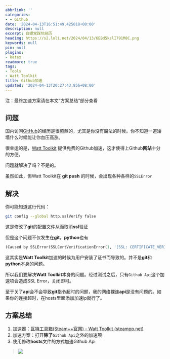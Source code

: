 ```yaml
---
abbrlink: ''
categories:
- - Github
date: '2024-04-13T16:51:49.425818+08:00'
description: null
excerpt: 白嫖党踩坑经历
headimg: https://s2.loli.net/2024/04/13/6EBd5kslI791M8C.png
keywords: null
pin: null
plugins:
- katex
readmore: true
tags:
- Tools
- Watt Toolkit
title: Github加速
updated: '2024-04-13T20:27:43.856+08:00'
---
```

注：最终加速方案请在本文“方案总结”部分查看

## 问题

国内访问[GitHub](https://github.com/)的经历是很煎熬的，尤其是你没有魔法的时候。你不知道一道矮墙什么时候能让你血压高涨。

很幸运的是，[Watt Toolkit](https://steampp.net/) 提供免费的Github加速，这才使得上Github**网站**十分的方便。

问题就解决了吗？不是的。

虽然如此，但Watt Toolkit在 **git push** 的时候，会出现各种各样的`SSLError`

## 解决

你可能知道这行代码：

```bash
git config --global http.sslVerify false
```

这是修改了**git**的配置文件从而取消**ssl**验证

但是这个问题不仅发生在**git**，**python**也有

```python
(Caused by SSLError(SSLCertVerificationError(1, '[SSL: CERTIFICATE_VERIFY_FAILED] certificate verify failed: unable to get local issuer certificate (_ssl.c:997)')))
```

这其实是**Watt Toolkit**加速的时候为用户安装了证书而导致的。并不是**git**和**python**本身的问题。

所以我们要解决**Watt Toolkit**本身的问题。经过测试之后，只有`Github Api`这个加速项会造成SSL Error，关闭即可。

至于关了**api**会不会导致**git**指令超时的问题，我的网络裸连**api**是没有问题的。如果你的连接超时，在hosts里面添加加速ip就行了。

## 方案总结

1. 加速器：[瓦特工具箱(Steam++官网) - Watt Toolkit (steampp.net)](https://steampp.net/)
2. 加速方案：打开**除了**`Github Api`之外的加速项
3. 使用修改**hosts**文件的方式加速Github Api

> ![](https://s2.loli.net/2024/04/13/qY9IuWv56NKpmR2.png)
